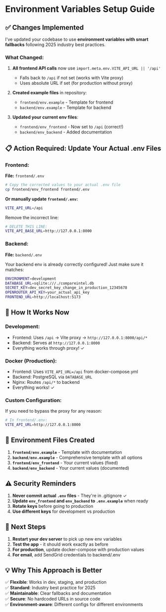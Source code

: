 # Environment Variables Setup Guide

## ✅ Changes Implemented

I've updated your codebase to use **environment variables with smart fallbacks** following 2025 industry best practices.

### What Changed:

1. **All frontend API calls** now use `import.meta.env.VITE_API_URL || '/api'`
   - Falls back to `/api` if not set (works with Vite proxy)
   - Uses absolute URL if set (for production without proxy)

2. **Created example files** in repository:
   - `frontend/env.example` - Template for frontend
   - `backend/env.example` - Template for backend

3. **Updated your current env files**:
   - `frontend/env_frontend` - Now set to `/api` (correct!)
   - `backend/env_backend` - Added documentation

## 📋 Action Required: Update Your Actual .env Files

### Frontend:

**File:** `frontend/.env`

```bash
# Copy the corrected values to your actual .env file
cp frontend/env_frontend frontend/.env
```

**Or manually update `frontend/.env`:**
```bash
VITE_API_URL=/api
```

Remove the incorrect line:
```bash
# DELETE THIS LINE:
VITE_API_BASE_URL=http://127.0.0.1:8000
```

### Backend:

**File:** `backend/.env`

Your backend env is already correctly configured! Just make sure it matches:

```bash
ENVIRONMENT=development
DATABASE_URL=sqlite:///./compareintel.db
SECRET_KEY=dev_secret_key_change_in_production_12345678
OPENROUTER_API_KEY=your_actual_api_key
FRONTEND_URL=http://localhost:5173
```

## 🎯 How It Works Now

### Development:
- Frontend: Uses `/api` → Vite proxy → `http://127.0.0.1:8000/api/*`
- Backend: Serves at `http://127.0.0.1:8000`
- Everything works through proxy! ✓

### Docker (Production):
- Frontend: Uses `VITE_API_URL=/api` from docker-compose.yml
- Backend: PostgreSQL via `DATABASE_URL`
- Nginx: Routes `/api/*` to backend
- Everything works! ✓

### Custom Configuration:
If you need to bypass the proxy for any reason:
```bash
# In frontend/.env:
VITE_API_URL=http://127.0.0.1:8000
```

## 📝 Environment Files Created

1. **`frontend/env.example`** - Template with documentation
2. **`backend/env.example`** - Comprehensive template with all options
3. **`frontend/env_frontend`** - Your current values (fixed)
4. **`backend/env_backend`** - Your current values (documented)

## ⚠️ Security Reminders

1. **Never commit actual `.env` files** - They're in .gitignore ✓
2. **Update `env_frontend` and `env_backend` to `.env.example`** when ready
3. **Rotate keys** before going to production
4. **Use different keys** for development vs production

## 🔄 Next Steps

1. **Restart your dev server** to pick up new env variables
2. **Test the app** - it should work exactly as before
3. **For production**, update docker-compose with production values
4. **For email**, add SendGrid credentials to backend/.env

## 💡 Why This Approach is Better

✅ **Flexible**: Works in dev, staging, and production  
✅ **Standard**: Industry best practice for 2025  
✅ **Maintainable**: Clear fallbacks and documentation  
✅ **Secure**: No hardcoded URLs in source code  
✅ **Environment-aware**: Different configs for different environments  

